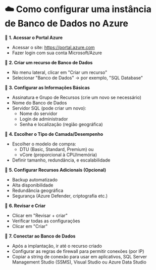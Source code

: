 <h1>☁️ Como configurar uma instância de Banco de Dados no Azure</h1>
🔹 <b>1. Acessar o Portal Azure</b>

- Acessar o site: https://portal.azure.com
- Fazer login com sua conta Microsoft/Azure

🔹 <b>2. Criar um recurso de Banco de Dados</b>
- No menu lateral, clicar em "Criar um recurso"
- Selecionar "Banco de Dados" → por exemplo, "SQL Database"

🔹 <b>3. Configurar as Informações Básicas</b>
- Assinatura e Grupo de Recursos (crie um novo se necessário)
- Nome do Banco de Dados
- Servidor SQL (pode criar um novo):
  - Nome do servidor
  - Login de administrador
  - Senha e localização (região geográfica)

🔹 <b>4. Escolher o Tipo de Camada/Desempenho</b>
- Escolher o modelo de compra:
  - DTU (Basic, Standard, Premium) ou
  - vCore (proporcional à CPU/memória)
- Definir tamanho, redundância, e escalabilidade

🔹 <b>5. Configurar Recursos Adicionais (Opcional)</b>
- Backup automatizado
- Alta disponibilidade
- Redundância geográfica
- Segurança (Azure Defender, criptografia etc.)

🔹 <b>6. Revisar e Criar</b>
- Clicar em "Revisar + criar"
- Verificar todas as configurações
- Clicar em "Criar"

🔹 <b>7. Conectar ao Banco de Dados</b>
- Após a implantação, ir até o recurso criado
- Configurar as regras de firewall para permitir conexões (por IP)
- Copiar a string de conexão para usar em aplicativos, SQL Server Management Studio (SSMS), Visual Studio ou Azure Data Studio
